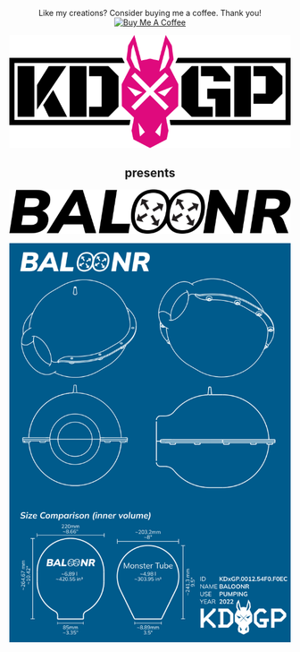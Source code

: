 <p align="center">
  Like my creations? Consider buying me a coffee. Thank you!<br>
  <a href="https://www.buymeacoffee.com/KDxGP" target="_blank">
    <img src="https://cdn.buymeacoffee.com/buttons/default-orange.png" alt="Buy Me A Coffee">
  </a>
</p>
<p align="center"><img src="images/KDxGP_logo.png" alt="KDxGP"></p>
<p align="center"><h2 style="text-align:center">presents</h2></p>
<p align="center"><img src="images/BALOONR_logo.png" alt="BALOONR"></p>

<p align="center"><img src="images/drawing.png" alt="KDxGP BALOONR"></p>
